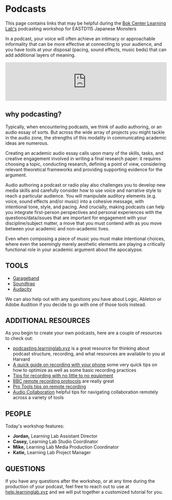 # Podcasts

This page contains links that may be helpful during the [Bok Center Learning Lab's](https://bokcenter.harvard.edu/learning-lab) podcasting workshop for EASTD115 Japanese Monsters


In a podcast, your voice will often achieve an intimacy or approachable informality that can be more effective at connecting to your audience, and you have tools at your disposal (pacing, sound effects, music beds) that can add additional layers of meaning.


<iframe style="border: 0; width: 100%; height: 120px;" src="https://bandcamp.com/EmbeddedPlayer/track=1153216794/size=large/bgcol=ffffff/linkcol=0687f5/tracklist=false/artwork=small/transparent=true/" seamless><a href="https://boklearninglab.bandcamp.com/track/the-discipline-of-the-yokai">The Discipline of the Yokai by Learning Lab</a></iframe>

## why podcasting?

Typically, when encountering podcasts, we think of audio authoring, or an audio essay of sorts. But across the wide array of projects you might tackle in the audio zone, the strengths of this modality in communicating academic ideas are numerous.  

Creating an academic audio essay calls upon many of the skills, tasks, and creative engagement involved in writing a final research paper: it requires choosing a topic, conducting research, defining a point of view, considering relevant theoretical frameworks and providing supporting evidence for the argument.

Audio authoring a podcast or radio play also challenges you to develop new media skills and carefully consider how to use voice and narrative style to reach a particular audience. You will manipulate auditory elements (e.g. voice, sound effects and/or music) into a cohesive message, with intentional tone, style, and pacing. And crucially, making podcasts can help you integrate first-person perspectives and personal experiences with the questions/data/issues that are important for engagement with your discipline/subject matter, a move that you must contend with as you move between your academic and non-academic lives.

Even when composing a piece of music you must make intentional choices, where even the seemingly merely aesthetic elements are playing a critically functional role in your academic argument about the apocalypse.


## TOOLS

* [Garageband](http://resources.learninglab.xyz/simple/projects/gened1001/garageband)
* [Soundtrap](http://resources.learninglab.xyz/simple/projects/gened1001/soundtrap)
* [Audacity](http://resources.learninglab.xyz/simple/projects/gened1001/audacity)

We can also help out with any questions you have about Logic, Ableton or Adobe Audition if you decide to go with one of those tools instead.

## ADDITIONAL RESOURCES
As you begin to create your own podcasts, here are a couple of resources to check out:
* [podcasting.learninglab.xyz](http://podcasting.learninglab.xyz) is a great resource for thinking about podcast structure, recording, and what resources are available to you at Harvard
* [A quick guide on recording with your phone](https://sites.google.com/g.harvard.edu/ll-podcasting/recording?authuser=0) some very quick tips on how to optimize as well as some basic recording practices
* [Tips for recording with no little to no equipment](http://resources.learninglab.xyz/simple/labs/audio-lab/recording)
* [BBC remote recording protocols](https://www.bbc.com/news/business-26256502) are really great
* [Pro Tools tips on remote recording](https://www.pro-tools-expert.com/production-expert-1/2020/3/31/case-study-how-to-remote-record-during-the-covid-19-lockdown)
* [Audio Collaboration](http://resources.learninglab.xyz/simple/projects/gened1042/audio-collaboration) helpful tips for navigating collaboration remotely across a variety of tools


## PEOPLE
Today's workshop features:
- **Jordan,** Learning Lab Assistant Director
- **Casey,** Learning Lab Studio Coordinator
- **Mike,** Learning Lab Media Production Coordinator
- **Katie,** Learning Lab Project Manager

## QUESTIONS
If you have any questions after the workshop, or at any time during the production of your podcast, feel free to reach out to use at [help.learninglab.xyz](http://help.learninglab.xyz) and we will put together a customized tutorial for you.
